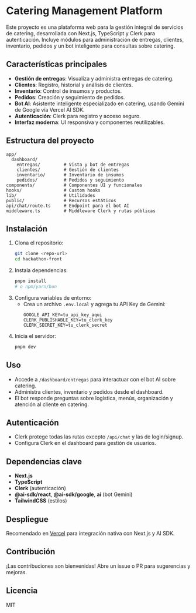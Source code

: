 # Catering Management Platform

Este proyecto es una plataforma web para la gestión integral de servicios de catering, desarrollada con Next.js, TypeScript y Clerk para autenticación. Incluye módulos para administración de entregas, clientes, inventario, pedidos y un bot inteligente para consultas sobre catering.

## Características principales

- **Gestión de entregas**: Visualiza y administra entregas de catering.
- **Clientes**: Registro, historial y análisis de clientes.
- **Inventario**: Control de insumos y productos.
- **Pedidos**: Creación y seguimiento de pedidos.
- **Bot AI**: Asistente inteligente especializado en catering, usando Gemini de Google vía Vercel AI SDK.
- **Autenticación**: Clerk para registro y acceso seguro.
- **Interfaz moderna**: UI responsiva y componentes reutilizables.

## Estructura del proyecto

```
app/
  dashboard/
    entregas/         # Vista y bot de entregas
    clientes/         # Gestión de clientes
    inventario/       # Inventario de insumos
    pedidos/          # Pedidos y seguimiento
components/           # Componentes UI y funcionales
hooks/                # Custom hooks
lib/                  # Utilidades
public/               # Recursos estáticos
api/chat/route.ts     # Endpoint para el bot AI
middleware.ts         # Middleware Clerk y rutas públicas
```

## Instalación

1. Clona el repositorio:
   ```bash
   git clone <repo-url>
   cd hackathon-front
   ```
2. Instala dependencias:
   ```bash
   pnpm install
   # o npm/yarn/bun
   ```
3. Configura variables de entorno:
   - Crea un archivo `.env.local` y agrega tu API Key de Gemini:
     ```env
     GOOGLE_API_KEY=tu_api_key_aqui
     CLERK_PUBLISHABLE_KEY=tu_clerk_key
     CLERK_SECRET_KEY=tu_clerk_secret
     ```
4. Inicia el servidor:
   ```bash
   pnpm dev
   ```

## Uso

- Accede a `/dashboard/entregas` para interactuar con el bot AI sobre catering.
- Administra clientes, inventario y pedidos desde el dashboard.
- El bot responde preguntas sobre logística, menús, organización y atención al cliente en catering.

## Autenticación

- Clerk protege todas las rutas excepto `/api/chat` y las de login/signup.
- Configura Clerk en el dashboard para gestión de usuarios.

## Dependencias clave

- **Next.js**
- **TypeScript**
- **Clerk** (autenticación)
- **@ai-sdk/react**, **@ai-sdk/google**, **ai** (bot Gemini)
- **TailwindCSS** (estilos)

## Despliegue

Recomendado en [Vercel](https://vercel.com/) para integración nativa con Next.js y AI SDK.

## Contribución

¡Las contribuciones son bienvenidas! Abre un issue o PR para sugerencias y mejoras.

## Licencia

MIT
